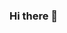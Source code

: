 ### Hi there 👋

<!--
**cyndia77/cyndia77** is a ✨ _special_ ✨ repository because its `README.md` (this file) appears on your GitHub profile.

Here are some ideas to get you started:

- :star2: About me ... Working on a degree in Web Development. 
- 🌱 I’m currently learning ... JavaScript, Database Systems
- 🤔 I’m looking for help with ... financial stability
- 💬 Ask me about ... My dog :dog:
- 📫 How to reach me: ... Carrier pigeon
- ⚡ Fun fact: ... A group of porcupines is called a Prickle.
-->
